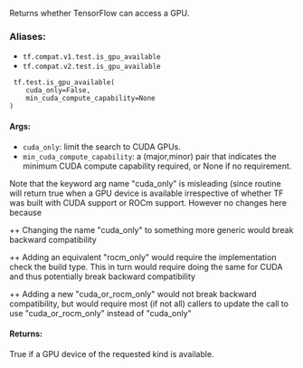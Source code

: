 
Returns whether TensorFlow can access a GPU.
### Aliases:
- `tf.compat.v1.test.is_gpu_available`
- `tf.compat.v2.test.is_gpu_available`

```
 tf.test.is_gpu_available(
    cuda_only=False,
    min_cuda_compute_capability=None
)
```
#### Args:
- `cuda_only`: limit the search to CUDA GPUs.
- `min_cuda_compute_capability`: a (major,minor) pair that indicates the minimum CUDA compute capability required, or None if no requirement.

Note that the keyword arg name "cuda_only" is misleading (since routine will return true when a GPU device is available irrespective of whether TF was built with CUDA support or ROCm support. However no changes here because

++ Changing the name "cuda_only" to something more generic would break backward compatibility

++ Adding an equivalent "rocm_only" would require the implementation check the build type. This in turn would require doing the same for CUDA and thus potentially break backward compatibility

++ Adding a new "cuda_or_rocm_only" would not break backward compatibility, but would require most (if not all) callers to update the call to use "cuda_or_rocm_only" instead of "cuda_only"
#### Returns:

True if a GPU device of the requested kind is available.
